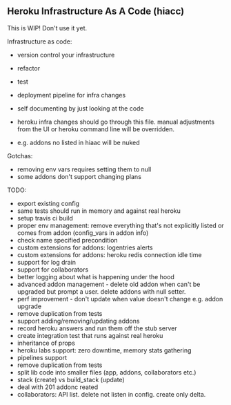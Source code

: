 Heroku Infrastructure As A Code (hiacc)
-------

This is WIP! Don't use it yet.

Infrastructure as code:
- version control your infrastructure
- refactor 
- test
- deployment pipeline for infra changes
- self documenting by just looking at the code

- heroku infra changes should go through this file. manual adjustments from the UI or heroku command line will be overridden.
- e.g. addons no listed in hiaac will be nuked


Gotchas:
- removing env vars requires setting them to null
- some addons don't support changing plans


TODO:
- export existing config 
- same tests should run in memory and against real heroku
- setup travis ci build 
- proper env management: remove everything that's not explicitly listed or comes from addon (config_vars in addon info)
- check name specified precondition
- custom extensions for addons: logentries alerts
- custom extensions for addons: heroku redis connection idle time
- support for log drain
- support for collaborators
- better logging about what is happening under the hood
- advanced addon management - delete old addon when can't be upgraded but prompt a user. delete addons with null setter.
- perf improvement - don't update when value doesn't change e.g. addon upgrade
- remove duplication from tests
- support adding/removing/updating addons 
- record heroku answers and run them off the stub server 
- create integration test that runs against real heroku 
- inheritance of props
- heroku labs support: zero downtime, memory stats gathering
- pipelines support
- remove duplication from tests
- split lib code into smaller files (app, addons, collaborators etc.)
- stack (create) vs build_stack (update)
- deal with 201 addonc reated
- collaborators: API list. delete not listen in config. create only delta.  

